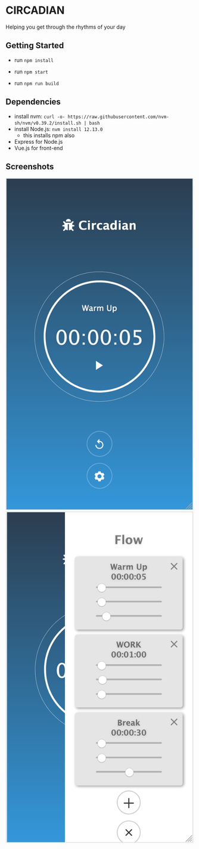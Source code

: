 # CIRCADIAN

Helping you get through the rhythms of your day


## Getting Started
 
* run `npm install`
* run `npm start`

* run `npm run build`

## Dependencies

* install nvm: `curl -o- https://raw.githubusercontent.com/nvm-sh/nvm/v0.39.2/install.sh | bash`
* install Node.js: `nvm install 12.13.0`
    * this installs npm also
* Express for Node.js
* Vue.js for front-end

## Screenshots

![alt text](public/images/screenshots/circadian-v1-main.png "Main View")
![alt text](public/images/screenshots/circadian-v1-sidebar.png "Sidebar View")


